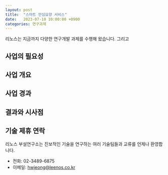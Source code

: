 ```yaml
---
layout: post
title:  "스마트 안심요양 서비스"
date:   2023-07-10 10:00:00 +0900
categories: 연구과제
---
```

리노스는 지금까지 다양한 연구개발 과제를 수행해 왔습니다. 그리고 

사업의 필요성
---


사업 개요
---


사업 경과
---


결과와 시사점
---


기술 제휴 연락
-----
리노스 부설연구소는 진보적인 기술을 연구하는 여러 기술팀들과 교류를 언제나 환영합니다.

- 전화: 02-3489-6875
- 이메일: hwjeong@leenos.co.kr
